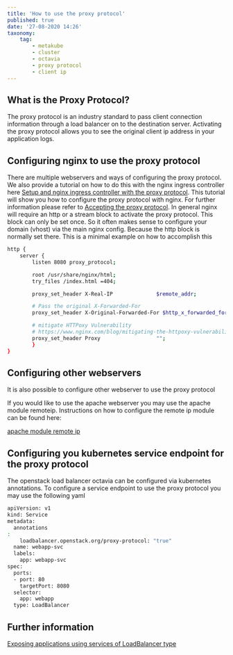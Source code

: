 ```yaml
---
title: 'How to use the proxy protocol'
published: true
date: '27-08-2020 14:26'
taxonomy:
    tag:
        - metakube
        - cluster
        - octavia
        - proxy protocol
        - client ip
---
```


## What is the Proxy Protocol?

The proxy protocol is an industry standard to pass client connection information through a load balancer on to the destination server. Activating the proxy protocol allows you to see the original client ip address in your application logs.

## Configuring nginx to use the proxy protocol

There are multiple webservers and ways of configuring the proxy protocol. We also provide a tutorial on how to do this with the nginx ingress controller here [Setup and nginx ingress controller with the proxy protocol](../27.setup-an-nginx-ingress-controller-with-the-proxy-protocol/default.en.md). This tutorial will show you how to configure the proxy protocol with nginx. For further information please refer to [Accepting the proxy protocol](https://docs.nginx.com/nginx/admin-guide/load-balancer/using-proxy-protocol/). In general nginx will require an http or a stream block to activate the proxy protocol. This block can only be set once. So it often makes sense to configure your domain (vhost) via the main nginx config. Because the http block is normally set there. This is a minimal example on how to accomplish this

``` bash
http {
    server {
        listen 8080 proxy_protocol;

        root /usr/share/nginx/html;
        try_files /index.html =404;

        proxy_set_header X-Real-IP              $remote_addr;

        # Pass the original X-Forwarded-For
        proxy_set_header X-Original-Forwarded-For $http_x_forwarded_for;

        # mitigate HTTPoxy Vulnerability
        # https://www.nginx.com/blog/mitigating-the-httpoxy-vulnerability-with-nginx/
        proxy_set_header Proxy                  "";
        }
}
```

## Configuring other webservers

It is also possible to configure other webserver to use the proxy protocol

If you would like to use the apache webserver you may use the apache module remoteip. Instructions on how to configure the remote ip module can be found here:

[apache module remote ip](https://httpd.apache.org/docs/2.4/mod/mod_remoteip.html)

## Configuring you kubernetes service endpoint for the proxy protocol

The openstack load balancer octavia can be configured via kubernetes annotations. To configure a service endpoint to use the proxy protocol you may use the following yaml

``` bash
apiVersion: v1
kind: Service
metadata:
  annotations
:
    loadbalancer.openstack.org/proxy-protocol: "true"
  name: webapp-svc
  labels:
    app: webapp-svc
spec:
  ports:
  - port: 80
    targetPort: 8080
  selector:
    app: webapp
  type: LoadBalancer
```

## Further information

[Exposing applications using services of LoadBalancer type](https://github.com/kubernetes/cloud-provider-openstack/blob/master/docs/expose-applications-using-loadbalancer-type-service.md#exposing-applications-using-services-of-loadbalancer-type)

